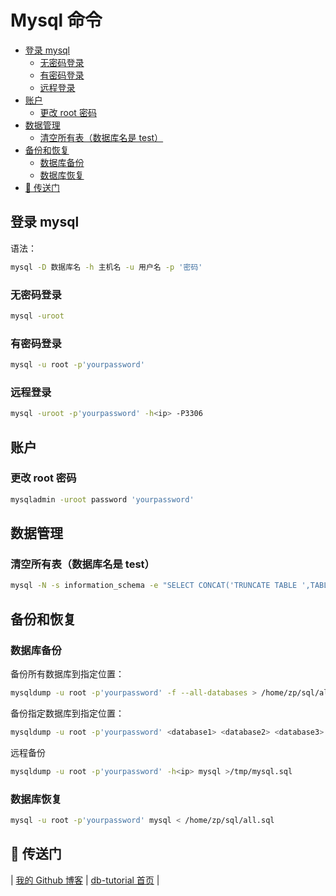 # Mysql 命令

<!-- TOC depthFrom:2 depthTo:3 -->

- [登录 mysql](#登录-mysql)
    - [无密码登录](#无密码登录)
    - [有密码登录](#有密码登录)
    - [远程登录](#远程登录)
- [账户](#账户)
    - [更改 root 密码](#更改-root-密码)
- [数据管理](#数据管理)
    - [清空所有表（数据库名是 test）](#清空所有表数据库名是-test)
- [备份和恢复](#备份和恢复)
    - [数据库备份](#数据库备份)
    - [数据库恢复](#数据库恢复)
- [:door: 传送门](#door-传送门)

<!-- /TOC -->

## 登录 mysql

语法：

```bash
mysql -D 数据库名 -h 主机名 -u 用户名 -p '密码'
```

### 无密码登录

```bash
mysql -uroot
```

### 有密码登录

```bash
mysql -u root -p'yourpassword'
```

### 远程登录

```bash
mysql -uroot -p'yourpassword' -h<ip> -P3306
```

## 账户

### 更改 root 密码

```bash
mysqladmin -uroot password 'yourpassword'
```

## 数据管理

### 清空所有表（数据库名是 test）

```bash
mysql -N -s information_schema -e "SELECT CONCAT('TRUNCATE TABLE ',TABLE_NAME,';') FROM TABLES WHERE TABLE_SCHEMA='test'" | mysql -f test
```

## 备份和恢复

### 数据库备份

备份所有数据库到指定位置：

```bash
mysqldump -u root -p'yourpassword' -f --all-databases > /home/zp/sql/all.sql
```

备份指定数据库到指定位置：

```bash
mysqldump -u root -p'yourpassword' <database1> <database2> <database3> > /home/zp/sql/all.sql
```

远程备份

```bash
mysqldump -u root -p'yourpassword' -h<ip> mysql >/tmp/mysql.sql
```

### 数据库恢复

```bash
mysql -u root -p'yourpassword' mysql < /home/zp/sql/all.sql
```

## :door: 传送门

| [我的 Github 博客](https://github.com/dunwu/blog) | [db-tutorial 首页](https://github.com/dunwu/db-tutorial) |

